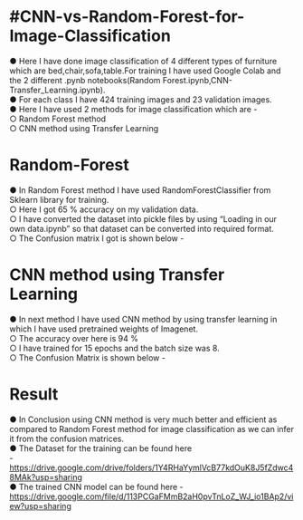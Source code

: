 # #CNN-vs-Random-Forest-for-Image-Classification
● Here I have done image classification of 4 different types of furniture which are bed,chair,sofa,table.For training I have used Google Colab and the 2 different .pynb notebooks(Random Forest.ipynb,CNN-Transfer_Learning.ipynb).<br/>
● For each class I have 424 training images and 23 validation images.<br/>
● Here I have used 2 methods for image classification which are -<br/>
  ○ Random Forest method<br/>
  ○ CNN method using Transfer Learning<br/> 
# Random-Forest
● In Random Forest method I have used RandomForestClassifier from Sklearn library for training.<br/>
  ○ Here I got 65 % accuracy on my validation data.<br/>
  ○ I have converted the dataset into pickle files by using “Loading in our own data.ipynb” so that dataset can be converted into
    required format.<br/>
  ○ The Confusion matrix I got is shown below -<br/>
# CNN method using Transfer Learning
● In next method I have used CNN method by using transfer learning in which I have used pretrained weights of Imagenet.<br/>
  ○ The accuracy over here is 94 %<br/>
  ○ I have trained for 15 epochs and the batch size was 8.<br/>
  ○ The Confusion Matrix is shown below -<br/>

# Result
● In Conclusion using CNN method is very much better and efficient as compared to Random Forest method for image classification as
we can infer it from the confusion matrices.<br/>
● The Dataset for the training can be found here <br/>-
  https://drive.google.com/drive/folders/1Y4RHaYymlVcB77kdOuK8J5fZdwc48MAk?usp=sharing <br/>
● The trained CNN model can be found here -<br/>
  https://drive.google.com/file/d/113PCGaFMmB2aH0pvTnLoZ_WJ_io1BAp2/view?usp=sharing <br/>

